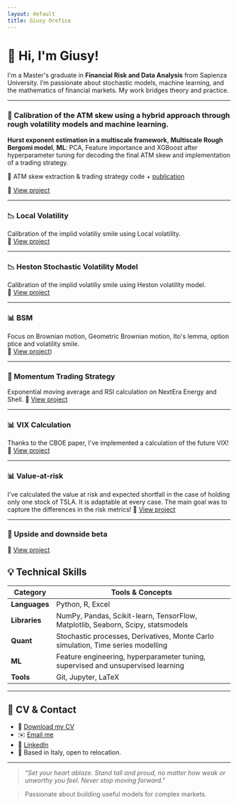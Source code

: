 ```yaml
---
layout: default
title: Giusy Orefice
---
```


# 👋 Hi, I'm Giusy!

I'm a Master's graduate in **Financial Risk and Data Analysis** from Sapienza University. I’m passionate about stochastic models, machine learning, and the mathematics of financial markets. My work bridges theory and practice.


---


### 🧠  Calibration of the ATM skew using a hybrid approach through rough volatility models and machine learning.

**Hurst exponent estimation in a multiscale framework**, **Multiscale Rough Bergomi model**, **ML**: PCA, Feature importance and XGBoost after hyperparameter tuning for decoding the final ATM skew and implementation of a trading strategy.

📍 ATM skew extraction & trading strategy code + [publication](https://papers.ssrn.com/sol3/papers.cfm?abstract_id=5369191)

📂 [View project](https://github.com/yukigiusy/My-researches/blob/main/Thesis.ipynb)

---

### 📉 Local Volatility 
Calibration of the implid volatiliy smile using Local volatility.  
📂 [View project](https://github.com/yukigiusy/My-researches/blob/main/Local_volatility.ipynb)

---
### 📉 Heston Stochastic Volatility Model
Calibration of the implid volatiliy smile using Heston volatility model.  
📂 [View project](https://github.com/yukigiusy/My-researches/blob/main/Stochastic_volatility%20(1).ipynb)

---
### 📊 BSM  
Focus on Brownian motion, Geometric Brownian motion, Ito's lemma, option ptice and volatility smile.  
📂 [View project](https://github.com/yukigiusy/My-researches/blob/main/BSM_diving_into_Brownian_motion%2C_Ito's_lemma_and_stock_prices.ipynb))

---

### 🌸 Momentum Trading Strategy  
Exponential moving average and RSI calculation on NextEra Energy and Shell.
📂 [View project](https://github.com/yukigiusy/My-researches/blob/main/Momentum_energy_markets.ipynb)

---

### 📊  VIX Calculation
 Thanks to the CBOE paper, I've implemented a calculation of the future VIX!
📂 [View project](https://github.com/yukigiusy/My-researches/blob/main/modelling_vix.ipynb)

---

### 📊  Value-at-risk
I've calculated the value at risk and expected shortfall in the case of holding only one stock of TSLA. It is adaptable at every case. The main goal was to capture the differences in the risk metrics! 
📂 [View project](https://github.com/yukigiusy/My-researches/blob/main/VAR_%20(1).ipynb)

---

### 🧪 Upside and downside beta
 
📂 [View project](https://github.com/yukigiusy/University-projects/blob/main/Upside_and_downside_beta.ipynb)


## 💡 Technical Skills

| Category       | Tools & Concepts |
|----------------|------------------|
| **Languages**  | Python, R, Excel|
| **Libraries**  | NumPy, Pandas, Scikit-learn, TensorFlow, Matplotlib, Seaborn, Scipy, statsmodels|
| **Quant**      | Stochastic processes, Derivatives, Monte Carlo simulation, Time series modelling |
| **ML**         | Feature engineering, hyperparameter tuning, supervised and unsupervised learning |
| **Tools**      | Git, Jupyter, LaTeX |

---

## 📄 CV & Contact

- 📃 [Download my CV](https://github.com/yukigiusy/yukigiusy/blob/main/Giuseppina_Orefice_CV_Analyst_Pro%20(5).pdf)
- ✉️ [Email me](oreficegiusy01@gmail.com)
- 💼 [LinkedIn](https://www.linkedin.com/me?trk=p_mwlite_profile_view-secondary_nav)
- 📍 Based in Italy, open to relocation.

---

> _"Set your heart ablaze. Stand tall and proud, no matter how weak or unworthy you feel. Never stop moving forward."_


> Passionate about building useful models for complex markets.
